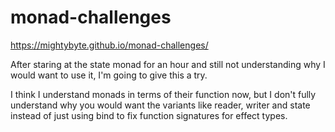 # monad-challenges
https://mightybyte.github.io/monad-challenges/

After staring at the state monad for an hour and still not understanding why I would want to use it, I'm going to give this a try.

I think I understand monads in terms of their function now, but I don't fully understand why you would want the variants like reader, writer and state instead of just using bind to fix function signatures for effect types.
